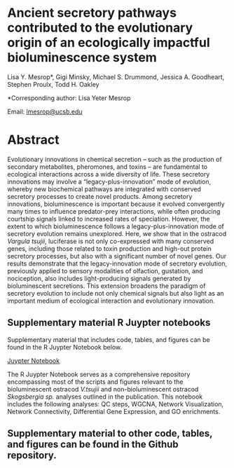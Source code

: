 # Ancient secretory pathways contributed to the evolutionary origin of an ecologically impactful bioluminescence system

Lisa Y. Mesrop*, Gigi Minsky,  Michael S. Drummond, Jessica A. Goodheart, Stephen Proulx, Todd H. Oakley

*Corresponding author: Lisa Yeter Mesrop

Email: lmesrop@ucsb.edu 

# Abstract 

Evolutionary innovations in chemical secretion – such as the production of secondary metabolites, pheromones, and toxins – are fundamental to ecological interactions across a wide diversity of life. These secretory innovations may involve a “legacy-plus-innovation” mode of evolution, whereby new biochemical pathways are integrated with conserved secretory processes to create novel products. Among secretory innovations, bioluminescence is important because it evolved convergently many times to influence predator-prey interactions, while often producing courtship signals linked to increased rates of speciation. However, the extent to which bioluminescence follows a legacy-plus-innovation mode of secretory evolution remains unexplored. Here, we show that in the ostracod *Vargula tsujii*, luciferase is not only co-expressed with many conserved genes, including those related to toxin production and high-out protein secretory processes, but also with a significant number of novel genes. Our results demonstrate that the legacy-innovation mode of secretory evolution, previously applied to sensory modalities of olfaction, gustation, and nociception, also includes light-producing signals generated by bioluminescent secretions. This extension broadens the paradigm of secretory evolution to include not only chemical signals but also light as an important medium of ecological interaction and evolutionary innovation.

## Supplementary material R Juypter notebooks 

Supplementary material that includes code, tables, and figures can be found in the R Juypter Notebook below. 

[Juypter Notebook](#https://lmesrop.github.io/BCN_publication/Jupyter_NB_1/BCN_supp_Luminous_Ostracod_Mesrop_part_1_of_2.html)

The R Juypter Notebook serves as a comprehensive repository encompassing most of the scripts and figures relevant to the bioluminescent ostracod *V.tsujii* and non-bioluminescent ostracod *Skogsbergia sp.* analyses outlined in the publication. This notebook includes the following analyses: QC steps, WGCNA, Network Visualization, Network Connectivity, Differential Gene Expression, and GO enrichments.


## Supplementary material to other code, tables, and figures can be found in the Github repository. 


